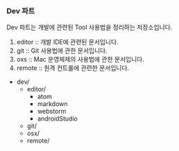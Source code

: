 ### Dev 파트

Dev 파트는 개발에 관련된 Tool 사용법을 정리하는 저장소입니다.
1. editor :: 개발 IDE에 관련된 문서입니다.
2. git    :: Git 사용법에 관한 문서입니다.
3. oxs    :: Mac 운영체제의 사용법에 관한 문서입니다.
4. remote :: 원격 컨트롤에 관련한 문서입니다.

- dev/
    - editor/
        - atom
        - markdown
        - webstorm
        - androidStudio
    - git/
    - osx/
    - remote/
